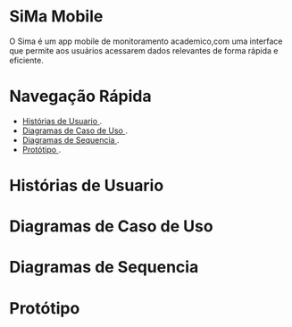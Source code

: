 # SiMa Mobile
O Sima é um app mobile de monitoramento academico,com uma interface que permite aos usuários acessarem dados relevantes de forma rápida e eficiente.

# Navegação Rápida
* [ Histórias de Usuario ](#Histórias-de-Usuario).
* [ Diagramas de Caso de Uso ](#Diagramas-de-Caso-de-Uso).
* [ Diagramas de Sequencia ](#Diagramas-de-Sequencia).
* [ Protótipo ](#Protótipo).

# Histórias de Usuario

# Diagramas de Caso de Uso

# Diagramas de Sequencia

# Protótipo

